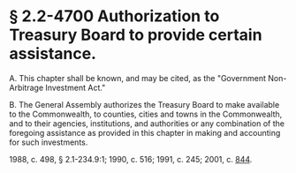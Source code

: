 # § 2.2-4700 Authorization to Treasury Board to provide certain assistance.

<p>A. This chapter shall be known, and may be cited, as the "Government Non-Arbitrage Investment Act."</p><p>B. The General Assembly authorizes the Treasury Board to make available to the Commonwealth, to counties, cities and towns in the Commonwealth, and to their agencies, institutions, and authorities or any combination of the foregoing assistance as provided in this chapter in making and accounting for such investments.</p><p>1988, c. 498, § 2.1-234.9:1; 1990, c. 516; 1991, c. 245; 2001, c. <a href='http://lis.virginia.gov/cgi-bin/legp604.exe?011+ful+CHAP0844'>844</a>.</p>